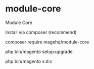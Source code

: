 # module-core
Module Core

Install via composer (recommend)

composer require magehq/module-core

php bin/magento setup:upgrade

php bin/magento s:d:c
